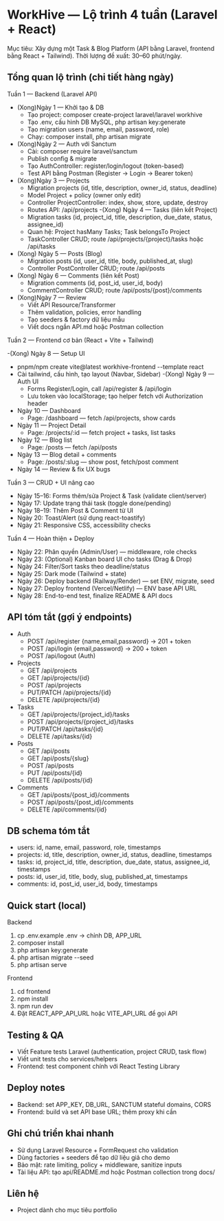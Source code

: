 # WorkHive — Lộ trình 4 tuần (Laravel + React)

Mục tiêu: Xây dựng một Task & Blog Platform (API bằng Laravel, frontend bằng React + Tailwind). Thời lượng đề xuất: 30–60 phút/ngày.

## Tổng quan lộ trình (chi tiết hàng ngày)

Tuần 1 — Backend (Laravel API)

- (Xong)Ngày 1 — Khởi tạo & DB
  - Tạo project: composer create-project laravel/laravel workhive
  - Tạo .env, cấu hình DB MySQL, php artisan key:generate
  - Tạo migration users (name, email, password, role)
  - Chạy: composer install, php artisan migrate
- (Xong)Ngày 2 — Auth với Sanctum
  - Cài: composer require laravel/sanctum
  - Publish config & migrate
  - Tạo AuthController: register/login/logout (token-based)
  - Test API bằng Postman (Register → Login → Bearer token)
- (Xong)Ngày 3 — Projects
  - Migration projects (id, title, description, owner_id, status, deadline)
  - Model Project + policy (owner only edit)
  - Controller ProjectController: index, show, store, update, destroy
  - Routes API: /api/projects
    -(Xong) Ngày 4 — Tasks (liên kết Project)
  - Migration tasks (id, project_id, title, description, due_date, status, assignee_id)
  - Quan hệ: Project hasMany Tasks; Task belongsTo Project
  - TaskController CRUD; route /api/projects/{project}/tasks hoặc /api/tasks
- (Xong) Ngày 5 — Posts (Blog)
  - Migration posts (id, user_id, title, body, published_at, slug)
  - Controller PostController CRUD; route /api/posts
- (Xong) Ngày 6 — Comments (liên kết Post)
  - Migration comments (id, post_id, user_id, body)
  - CommentController CRUD; route /api/posts/{post}/comments
- (Xong)Ngày 7 — Review
  - Viết API Resource/Transformer
  - Thêm validation, policies, error handling
  - Tạo seeders & factory dữ liệu mẫu
  - Viết docs ngắn API.md hoặc Postman collection

Tuần 2 — Frontend cơ bản (React + Vite + Tailwind)

-(Xong) Ngày 8 — Setup UI

- pnpm/npm create vite@latest workhive-frontend --template react
- Cài tailwind, cấu hình, tạo layout (Navbar, Sidebar)
-(Xong) Ngày 9 — Auth UI
  - Forms Register/Login, call /api/register & /api/login
  - Lưu token vào localStorage; tạo helper fetch với Authorization header
- Ngày 10 — Dashboard
  - Page: /dashboard — fetch /api/projects, show cards
- Ngày 11 — Project Detail
  - Page: /projects/:id — fetch project + tasks, list tasks
- Ngày 12 — Blog list
  - Page: /posts — fetch /api/posts
- Ngày 13 — Blog detail + comments
  - Page: /posts/:slug — show post, fetch/post comment
- Ngày 14 — Review & fix UX bugs

Tuần 3 — CRUD + UI nâng cao

- Ngày 15–16: Forms thêm/sửa Project & Task (validate client/server)
- Ngày 17: Update trạng thái task (toggle done/pending)
- Ngày 18–19: Thêm Post & Comment từ UI
- Ngày 20: Toast/Alert (sử dụng react-toastify)
- Ngày 21: Responsive CSS, accessibility checks

Tuần 4 — Hoàn thiện + Deploy

- Ngày 22: Phân quyền (Admin/User) — middleware, role checks
- Ngày 23: (Optional) Kanban board UI cho tasks (Drag & Drop)
- Ngày 24: Filter/Sort tasks theo deadline/status
- Ngày 25: Dark mode (Tailwind + state)
- Ngày 26: Deploy backend (Railway/Render) — set ENV, migrate, seed
- Ngày 27: Deploy frontend (Vercel/Netlify) — ENV base API URL
- Ngày 28: End-to-end test, finalize README & API docs

## API tóm tắt (gợi ý endpoints)

- Auth
  - POST /api/register {name,email,password} → 201 + token
  - POST /api/login {email,password} → 200 + token
  - POST /api/logout (Auth)
- Projects
  - GET /api/projects
  - GET /api/projects/{id}
  - POST /api/projects
  - PUT/PATCH /api/projects/{id}
  - DELETE /api/projects/{id}
- Tasks
  - GET /api/projects/{project_id}/tasks
  - POST /api/projects/{project_id}/tasks
  - PUT/PATCH /api/tasks/{id}
  - DELETE /api/tasks/{id}
- Posts
  - GET /api/posts
  - GET /api/posts/{slug}
  - POST /api/posts
  - PUT /api/posts/{id}
  - DELETE /api/posts/{id}
- Comments
  - GET /api/posts/{post_id}/comments
  - POST /api/posts/{post_id}/comments
  - DELETE /api/comments/{id}

## DB schema tóm tắt

- users: id, name, email, password, role, timestamps
- projects: id, title, description, owner_id, status, deadline, timestamps
- tasks: id, project_id, title, description, due_date, status, assignee_id, timestamps
- posts: id, user_id, title, body, slug, published_at, timestamps
- comments: id, post_id, user_id, body, timestamps

## Quick start (local)

Backend

1. cp .env.example .env -> chỉnh DB, APP_URL
2. composer install
3. php artisan key:generate
4. php artisan migrate --seed
5. php artisan serve

Frontend

1. cd frontend
2. npm install
3. npm run dev
4. Đặt REACT_APP_API_URL hoặc VITE_API_URL để gọi API

## Testing & QA

- Viết Feature tests Laravel (authentication, project CRUD, task flow)
- Viết unit tests cho services/helpers
- Frontend: test component chính với React Testing Library

## Deploy notes

- Backend: set APP_KEY, DB_URL, SANCTUM stateful domains, CORS
- Frontend: build và set API base URL; thêm proxy khi cần

## Ghi chú triển khai nhanh

- Sử dụng Laravel Resource + FormRequest cho validation
- Dùng factories + seeders để tạo dữ liệu giả cho demo
- Bảo mật: rate limiting, policy + middleware, sanitize inputs
- Tài liệu API: tạo api/README.md hoặc Postman collection trong docs/

## Liên hệ

- Project dành cho mục tiêu portfolio
